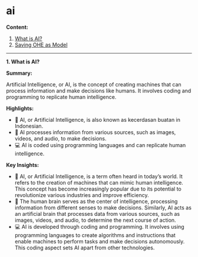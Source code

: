 # ai


**Content:**
<a name="id"></a>
1. [What is AI?](#1)
2. [Saving OHE as Model](#2)






____


<a name="1"></a>
**1. What is AI?**

**Summary:**

Artificial Intelligence, or AI, is the concept of creating machines that can process information and make decisions like humans. It involves coding and programming to replicate human intelligence.

**Highlights:**
- 🤖 AI, or Artificial Intelligence, is also known as kecerdasan buatan in Indonesian.
- 🧠 AI processes information from various sources, such as images, videos, and audio, to make decisions.
- 💻 AI is coded using programming languages and can replicate human intelligence.

**Key Insights:**
- 🤖 AI, or Artificial Intelligence, is a term often heard in today’s world. It refers to the creation of machines that can mimic human intelligence. This concept has become increasingly popular due to its potential to revolutionize various industries and improve efficiency.
- 🧠 The human brain serves as the center of intelligence, processing information from different senses to make decisions. Similarly, AI acts as an artificial brain that processes data from various sources, such as images, videos, and audio, to determine the next course of action.
- 💻 AI is developed through coding and programming. It involves using programming languages to create algorithms and instructions that enable machines to perform tasks and make decisions autonomously. This coding aspect sets AI apart from other technologies.
